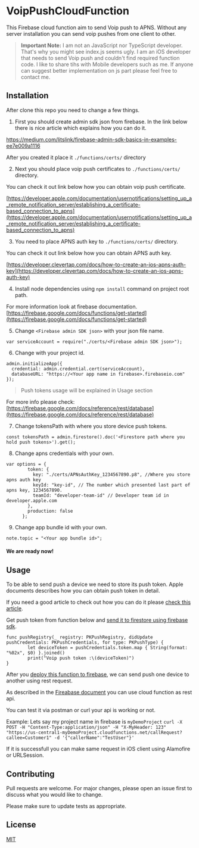 # VoipPushCloudFunction

This Firebase cloud function aim to send Voip push to APNS. Without any server installation you can send voip pushes from one client to other.



> **Important Note:** I am not an JavaScript nor TypeScript developer. That's why you might see index.js seems ugly.
I am an iOS developer that needs to send Voip push and couldn't find required function code. I like to share tihs with Mobile developers such as me. 
If anyone can suggest better implementation on js part please feel free to contact me.  

## Installation

After clone this repo you need to change a few things.

1. First you should create admin sdk json from firebase. In the link below there is nice article which explains how you can do it.

[https://medium.com/litslink/firebase-admin-sdk-basics-in-examples-ee7e009a1116 ](
https://medium.com/litslink/firebase-admin-sdk-basics-in-examples-ee7e009a1116 )

After you created it place it `./functions/certs/` directory



2. Next you should place voip push certificates to `./functions/certs/` directory.

You can check it out link below how you can obtain voip push certificate.

[https://developer.apple.com/documentation/usernotifications/setting_up_a_remote_notification_server/establishing_a_certificate-based_connection_to_apns](https://developer.apple.com/documentation/usernotifications/setting_up_a_remote_notification_server/establishing_a_certificate-based_connection_to_apns)

3. You need to place APNS auth key to `./functions/certs/` directory.

You can check it out link below how you can obtain APNS auth key.

[https://developer.clevertap.com/docs/how-to-create-an-ios-apns-auth-key](https://developer.clevertap.com/docs/how-to-create-an-ios-apns-auth-key)


4. Install node dependencies using `npm install` command on project root path.

For more information look at firebase documentation.
[https://firebase.google.com/docs/functions/get-started](https://firebase.google.com/docs/functions/get-started)

5. Change `<Firebase admin SDK json>` with your json file name.

`var serviceAccount = require("./certs/<Firebase admin SDK json>");`

6. Change <Your app name in firebase> with your project id. 

```
admin.initializeApp({
  credential: admin.credential.cert(serviceAccount),
  databaseURL: "https://<Your app name in firebase>.firebaseio.com"
});
```
> Push tokens usage will be explained in Usage section
 
For more info please check: [https://firebase.google.com/docs/reference/rest/database](https://firebase.google.com/docs/reference/rest/database)

7. Change tokensPath with where you store device push tokens. 
```
const tokensPath = admin.firestore().doc('<Firestore path where you hold push tokens>').get();
```

8. Change apns credentials with your own.
```
var options = {
        token: {
          key: "./certs/APNsAuthKey_1234567890.p8", //Where you store apns auth key
          keyId: "key-id", // The number which presented last part of apns key, 1234567890.
          teamId: "developer-team-id" // Developer team id in developer.apple.com
        },
        production: false
      };
```

9. Change app bundle id with your own.
```
note.topic = "<Your app bundle id>";
```


#### We are ready now!

## Usage

To be able to send push a device we need to store its push token. Apple documents describes how you can obtain push token in detail.

If you need a good article to check out how you can do it please [check this article](https://medium.com/mindful-engineering/voice-over-internet-protocol-voip-801ee15c3722).

Get push token from function below and [send it to firestore using firebase sdk](https://firebase.google.com/docs/database/ios/read-and-write).
 
```
func pushRegistry(_ registry: PKPushRegistry, didUpdate pushCredentials: PKPushCredentials, for type: PKPushType) {
        let deviceToken = pushCredentials.token.map { String(format: "%02x", $0) }.joined()
        print("Voip push token :\(deviceToken)")
}
```


After you [deploy this function to firebase](https://firebase.google.com/docs/functions/manage-functions), we can send push one device to another using rest request.

As described in the [Fireabase document](https://firebase.google.com/docs/functions/http-events) you can use cloud function as rest api. 

You can test it via postman or curl your api is working or not.

Example:
Lets say my project name in firebase is `myDemoProject`
`curl -X POST -H "Content-Type:application/json" -H "X-MyHeader: 123" "https://us-central1-myDemoProject.cloudfunctions.net/callRequest?callee=Customer1" -d '{"callerName":"TestUser"}'`

If it is successfull you can make same request in iOS client using Alamofire or URLSession.



## Contributing
Pull requests are welcome. For major changes, please open an issue first to discuss what you would like to change.

Please make sure to update tests as appropriate.

## License
[MIT](https://choosealicense.com/licenses/mit/)